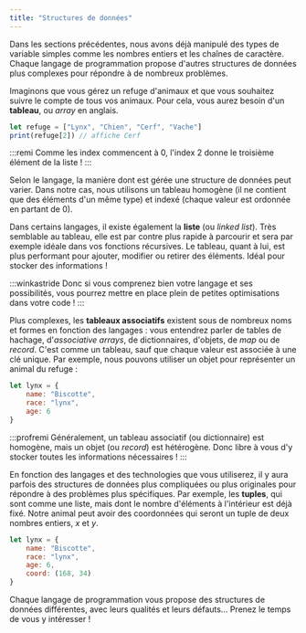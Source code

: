 ```yaml
---
title: "Structures de données"
---
```


Dans les sections précédentes, nous avons déjà manipulé des types de variable simples comme les nombres entiers et les chaînes de caractère. Chaque langage de programmation propose d'autres structures de données plus complexes pour répondre à de nombreux problèmes.

Imaginons que vous gérez un refuge d'animaux et que vous souhaitez suivre le compte de tous vos animaux. Pour cela, vous aurez besoin d'un **tableau**, ou *array* en anglais.

```js
let refuge = ["Lynx", "Chien", "Cerf", "Vache"]
print(refuge[2]) // affiche Cerf
```

:::remi
Comme les index commencent à 0, l'index 2 donne le troisième élément de la liste !
:::

Selon le langage, la manière dont est gérée une structure de données peut varier. Dans notre cas, nous utilisons un tableau homogène (il ne contient que des éléments d'un même type) et indexé (chaque valeur est ordonnée en partant de 0).

Dans certains langages, il existe également la **liste** (ou *linked list*). Très semblable au tableau, elle est par contre plus rapide à parcourir et sera par exemple idéale dans vos fonctions récursives. Le tableau, quant à lui, est plus performant pour ajouter, modifier ou retirer des éléments. Idéal pour stocker des informations !

:::winkastride
Donc si vous comprenez bien votre langage et ses possibilités, vous pourrez mettre en place plein de petites optimisations dans votre code !
:::

Plus complexes, les **tableaux associatifs** existent sous de nombreux noms et formes en fonction des langages : vous entendrez parler de tables de hachage, d'*associative arrays*, de dictionnaires, d'objets, de *map* ou de *record*. C'est comme un tableau, sauf que chaque valeur est associée à une clé unique. Par exemple, nous pouvons utiliser un objet pour représenter un animal du refuge :

```js
let lynx = {
    name: "Biscotte",
    race: "lynx",
    age: 6
}
```

:::profremi
Généralement, un tableau associatif (ou dictionnaire) est homogène, mais un objet (ou *record*) est hétérogène. Donc libre à vous d'y stocker toutes les informations nécessaires !
:::

En fonction des langages et des technologies que vous utiliserez, il y aura parfois des structures de données plus compliquées ou plus originales pour répondre à des problèmes plus spécifiques. Par exemple, les **tuples**, qui sont comme une liste, mais dont le nombre d'éléments à l'intérieur est déjà fixé. Notre animal peut avoir des coordonnées qui seront un tuple de deux nombres entiers, *x* et *y*.

```js
let lynx = {
    name: "Biscotte",
    race: "lynx",
    age: 6,
    coord: (168, 34)
}
```

Chaque langage de programmation vous propose des structures de données différentes, avec leurs qualités et leurs défauts... Prenez le temps de vous y intéresser !
